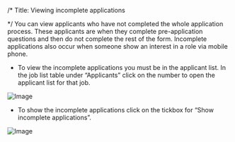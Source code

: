 /*
Title: Viewing incomplete applications

*/
You can view applicants who have not completed the whole application process. These applicants are when they complete pre-application questions and then do not complete the rest of the form. Incomplete applications also occur when someone show an interest in a role via mobile phone.  
  

- To view the incomplete applications you must be in the applicant list. In the job list table under “Applicants” click on the number to open the applicant list for that job.

![Image](https://s3.amazonaws.com/tw-desk/i/122167/attachment-inline/98318.20150511160910729.98318.20150511160910729xYZp5)  
  

- To show the incomplete applications click on the tickbox for “Show incomplete applications”.

![Image](https://s3.amazonaws.com/tw-desk/i/122167/attachment-inline/98318.20150511160936331.98318.20150511160936331kBmA6)